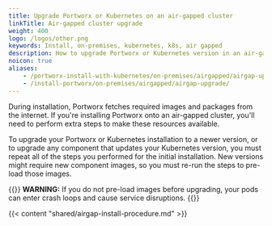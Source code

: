 ```yaml
---
title: Upgrade Portworx or Kubernetes on an air-gapped cluster
linkTitle: Air-gapped cluster upgrade
weight: 400
logo: /logos/other.png
keywords: Install, on-premises, kubernetes, k8s, air gapped
description: How to upgrade Portworx or Kubernetes version in an air-gapped cluster
noicon: true
aliases:
    - /portworx-install-with-kubernetes/on-premises/airgapped/airgap-upgrade/
    - /install-portworx/on-premises/airgapped/airgap-upgrade/
---
```


During installation, Portworx fetches required images and packages from the internet. If you're installing Portworx onto an air-gapped cluster, you'll need to perform extra steps to make these resources available.

To upgrade your Portworx or Kubernetes installation to a newer version, or to upgrade any component that updates your Kubernetes version, you must repeat all of the steps you performed for the initial installation. New versions might require new component images, so you must re-run the steps to pre-load those images.

{{<info>}}
**WARNING:** If you do not pre-load images before upgrading, your pods can enter crash loops and cause service disruptions.
{{</info>}}

{{< content "shared/airgap-install-procedure.md" >}}